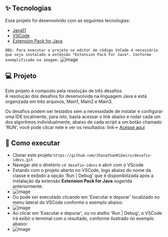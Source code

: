 ## ✨ Tecnologias

Esse projeto foi desenvolvido com as seguintes tecnologias:

- [Java11](https://www.java.com/pt-BR/)
- [VSCode](https://code.visualstudio.com/)
- [Extension Pack for Java](https://marketplace.visualstudio.com/items?itemName=vscjava.vscode-java-pack)

```OBS: Para executar o projeto no editor de código VsCode é necessário que seja instalado a extensão *Extension Pack For Java*. Conforme exemplificado na imagem:```
![image](https://user-images.githubusercontent.com/37172038/160837003-61022183-dc1e-4cdf-adc1-99c3d04e8098.png)

## 💻 Projeto

Este projeto é composto pela resolução de três desafios<br>
A resolução dos desafios foi desenvolvida na linguagem Java e está organizada em três arquivos, Main1, Main2 e Main3.

Os desafios podem ser testados sem a necessidade de instalar e configurar uma IDE localmente, para isto, basta acessar o link abaixo e rodar cada um dos
algoritmos individualmente, abaixo de cada script a um botão chamado 'RUN', você pode clicar nele e ver os resultados:
link-> <a href="https://www.online-java.com/lHYv6aQsWt" target="_blank">Acesse aqui</a>

## 🚀 Como executar

- Clonar este projeto `https://github.com/JhonathanRibeiro/desafio-idevs.git`
- Navegar até o diretório `cd desafio-idevs` e abrir com o VScode
- Estando com o projeto aberto no VSCode, logo abaixo do nome da classe é exibido a opção 'Run | Debug' que é disponibilizada após a instalação da extensão **Extension Pack for Java** sugerida anteriormente.
- ![image](https://user-images.githubusercontent.com/37172038/160838005-7e83a727-607e-4bf9-826e-52d9b71d1400.png)
- Ou pode ser executado clicando em 'Executar e depurar' localizado no menu lateral do VSCode conforme o exemplo abaixo:
- ![image](https://user-images.githubusercontent.com/37172038/160838605-6a288563-f858-42a5-a366-6e8b20b35f6a.png)
- Ao clicar em 'Executar e depurar', ou no atalho 'Run | Debug', o VSCode irá exibir o terminal com o resultado, conforme ilustrado no exemplo abaixo:
- ![image](https://user-images.githubusercontent.com/37172038/160838766-905bc78b-05bd-42e1-95da-5b4044642eb2.png)
